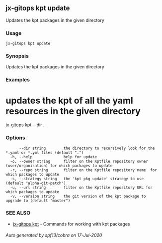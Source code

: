 ## jx-gitops kpt update

Updates the kpt packages in the given directory

### Usage

```
jx-gitops kpt update
```

### Synopsis

Updates the kpt packages in the given directory

### Examples

  # updates the kpt of all the yaml resources in the given directory
  jx-gitops kpt --dir .

### Options

```
      --dir string        the directory to recursively look for the *.yaml or *.yml files (default ".")
  -h, --help              help for update
  -o, --owner string      filter on the Kptfile repository owner (user/organisation) for which packages to update
  -r, --repo string       filter on the Kptfile repository name  for which packages to update
  -s, --strategy string   the 'kpt pkg update' strategy to use (default "alpha-git-patch")
  -u, --url string        filter on the Kptfile repository URL for which packages to update
  -v, --version string    the git version of the kpt package to upgrade to (default "master")
```

### SEE ALSO

* [jx-gitops kpt](jx-gitops_kpt.md)	 - Commands for working with kpt packages

###### Auto generated by spf13/cobra on 17-Jul-2020
